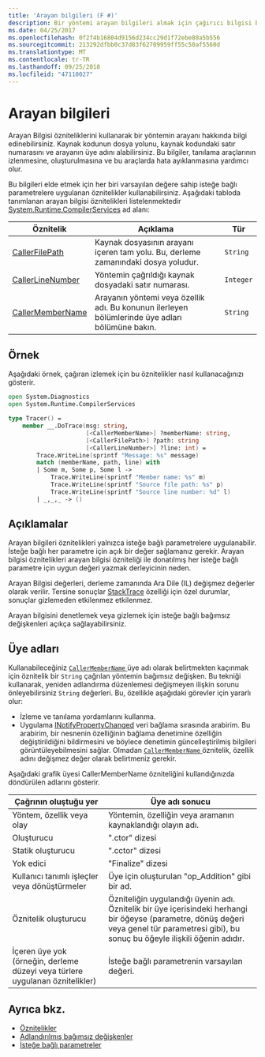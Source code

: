 ```yaml
---
title: 'Arayan bilgileri (F #)'
description: Bir yöntemi arayan bilgileri almak için çağırıcı bilgisi bağımsız değişken öznitelikleri kullanmayı açıklar.
ms.date: 04/25/2017
ms.openlocfilehash: 0f2f4b16804d9156d234cc29d1f72ebe80a5b556
ms.sourcegitcommit: 213292dfbb0c37d83f62709959ff55c50af5560d
ms.translationtype: MT
ms.contentlocale: tr-TR
ms.lasthandoff: 09/25/2018
ms.locfileid: "47110027"
---
```

# <a name="caller-information"></a>Arayan bilgileri

Arayan Bilgisi özniteliklerini kullanarak bir yöntemin arayanı hakkında bilgi edinebilirsiniz. Kaynak kodunun dosya yolunu, kaynak kodundaki satır numarasını ve arayanın üye adını alabilirsiniz. Bu bilgiler, tanılama araçlarının izlenmesine, oluşturulmasına ve bu araçlarda hata ayıklanmasına yardımcı olur.

Bu bilgileri elde etmek için her biri varsayılan değere sahip isteğe bağlı parametrelere uygulanan öznitelikler kullanabilirsiniz. Aşağıdaki tabloda tanımlanan arayan bilgisi öznitelikleri listelenmektedir [System.Runtime.CompilerServices](/dotnet/api/system.runtime.compilerservices) ad alanı:

|Öznitelik|Açıklama|Tür|
|---------|-----------|----|
|[CallerFilePath](/dotnet/api/system.runtime.compilerservices.callerfilepathattribute)|Kaynak dosyasının arayanı içeren tam yolu. Bu, derleme zamanındaki dosya yoludur.|`String`
|[CallerLineNumber](/dotnet/api/system.runtime.compilerservices.callerlinenumberattribute)|Yöntemin çağrıldığı kaynak dosyadaki satır numarası.|`Integer`|
|[CallerMemberName](/dotnet/api/system.runtime.compilerservices.callermembernameattribute)|Arayanın yöntemi veya özellik adı. Bu konunun ilerleyen bölümlerinde üye adları bölümüne bakın.|`String`|

## <a name="example"></a>Örnek

Aşağıdaki örnek, çağıran izlemek için bu öznitelikler nasıl kullanacağınızı gösterir.

```fsharp
open System.Diagnostics
open System.Runtime.CompilerServices

type Tracer() =
    member __.DoTrace(msg: string,
                      [<CallerMemberName>] ?memberName: string,
                      [<CallerFilePath>] ?path: string
                      [<CallerLineNumber>] ?line: int) =
        Trace.WriteLine(sprintf "Message: %s" message)
        match (memberName, path, line) with
        | Some m, Some p, Some l ->
            Trace.WriteLine(sprintf "Member name: %s" m)
            Trace.WriteLine(sprintf "Source file path: %s" p)
            Trace.WriteLine(sprintf "Source line number: %d" l)
        | _,_,_ -> ()
```

## <a name="remarks"></a>Açıklamalar

Arayan bilgileri öznitelikleri yalnızca isteğe bağlı parametrelere uygulanabilir. İsteğe bağlı her parametre için açık bir değer sağlamanız gerekir. Arayan bilgisi öznitelikleri arayan bilgisi özniteliği ile donatılmış her isteğe bağlı parametre için uygun değeri yazmak derleyicinin neden.

Arayan Bilgisi değerleri, derleme zamanında Ara Dile (IL) değişmez değerler olarak verilir. Tersine sonuçlar [StackTrace](/dotnet/api/system.diagnostics.stacktrace) özelliği için özel durumlar, sonuçlar gizlemeden etkilenmez etkilenmez.

Arayan bilgisini denetlemek veya gizlemek için isteğe bağlı bağımsız değişkenleri açıkça sağlayabilirsiniz.

## <a name="member-names"></a>Üye adları

Kullanabileceğiniz [ `CallerMemberName` ](/dotnet/api/system.runtime.compilerservices.callermembernameattribute) üye adı olarak belirtmekten kaçınmak için öznitelik bir `String` çağrılan yöntemin bağımsız değişken. Bu tekniği kullanarak, yeniden adlandırma düzenlemesi değişmeyen ilişkin sorunu önleyebilirsiniz `String` değerleri. Bu, özellikle aşağıdaki görevler için yararlı olur:

* İzleme ve tanılama yordamlarını kullanma.
* Uygulama [INotifyPropertyChanged](/dotnet/api/system.componentmodel.inotifypropertychanged) veri bağlama sırasında arabirim. Bu arabirim, bir nesnenin özelliğinin bağlama denetimine özelliğin değiştirildiğini bildirmesini ve böylece denetimin güncelleştirilmiş bilgileri görüntüleyebilmesini sağlar. Olmadan [ `CallerMemberName` ](/dotnet/api/system.runtime.compilerservices.callermembernameattribute) öznitelik, özellik adını değişmez değer olarak belirtmeniz gerekir.

Aşağıdaki grafik üyesi CallerMemberName özniteliğini kullandığınızda döndürülen adlarını gösterir.

|Çağrının oluştuğu yer|Üye adı sonucu|
|-------------------|------------------|
|Yöntem, özellik veya olay|Yöntemin, özelliğin veya aramanın kaynaklandığı olayın adı.|
|Oluşturucu|".ctor" dizesi|
|Statik oluşturucu|".cctor" dizesi|
|Yok edici|"Finalize" dizesi|
|Kullanıcı tanımlı işleçler veya dönüştürmeler|Üye için oluşturulan "op_Addition" gibi bir ad.|
|Öznitelik oluşturucu|Özniteliğin uygulandığı üyenin adı. Öznitelik bir üye içerisindeki herhangi bir öğeyse (parametre, dönüş değeri veya genel tür parametresi gibi), bu sonuç bu öğeyle ilişkili öğenin adıdır.|
|İçeren üye yok (örneğin, derleme düzeyi veya türlere uygulanan öznitelikler)|İsteğe bağlı parametrenin varsayılan değeri.|

## <a name="see-also"></a>Ayrıca bkz.

- [Öznitelikler](attributes.md)  
- [Adlandırılmış bağımsız değişkenler](parameters-and-arguments.md#named-arguments)  
- [İsteğe bağlı parametreler](parameters-and-arguments.md#optional-parameters)  
